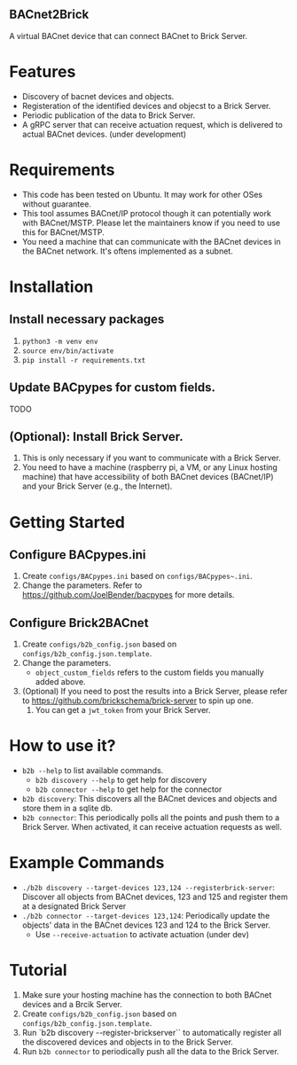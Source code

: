 BACnet2Brick
------------
A virtual BACnet device that can connect BACnet to Brick Server.

# Features
- Discovery of bacnet devices and objects.
- Registeration of the identified devices and objecst to a Brick Server.
- Periodic publication of the data to Brick Server.
- A gRPC server that can receive actuation request, which is delivered to actual BACnet devices. (under development)

# Requirements
- This code has been tested on Ubuntu. It may work for other OSes without guarantee.
- This tool assumes BACnet/IP protocol though it can potentially work with BACnet/MSTP. Please let the maintainers know if you need to use this for BACnet/MSTP.
- You need a machine that can communicate with the BACnet devices in the BACnet network. It's oftens implemented as a subnet.


# Installation
## Install necessary packages
1. `python3 -m venv env`
2. `source env/bin/activate`
3. `pip install -r requirements.txt`

## Update BACpypes for custom fields.
TODO

## (Optional): Install Brick Server.
1. This is only necessary if you want to communicate with a Brick Server.
2. You need to have a machine (raspberry pi, a VM, or any Linux hosting machine) that have accessibility of both BACnet devices (BACnet/IP) and your Brick Server (e.g., the Internet).

# Getting Started
## Configure BACpypes.ini
1. Create `configs/BACpypes.ini` based on `configs/BACpypes~.ini`.
2. Change the parameters. Refer to https://github.com/JoelBender/bacpypes for more details.

## Configure Brick2BACnet
1. Create `configs/b2b_config.json` based on `configs/b2b_config.json.template`.
2. Change the parameters.
    - `object_custom_fields` refers to the custom fields you manually added above.
3. (Optional) If you need to post the results into a Brick Server, please refer to https://github.com/brickschema/brick-server to spin up one.
    1. You can get a `jwt_token` from your Brick Server.


# How to use it?
- `b2b --help` to list available commands.
    - `b2b discovery --help` to get help for discovery
    - `b2b connector --help` to get help for the connector
- `b2b discovery`: This discovers all the BACnet devices and objects and store them in a sqlite db.
- `b2b connector`: This periodically polls all the points and push them to a Brick Server. When activated, it can receive actuation requests as well.

# Example Commands
- `./b2b discovery --target-devices 123,124 --registerbrick-server`: Discover all objects from BACnet devices, 123 and 125 and register them at a designated Brick Server
- `./b2b connector --target-devices 123,124`: Periodically update the objects' data in the BACnet devices 123 and 124 to the Brick Server.
    - Use ``--receive-actuation`` to activate actuation (under dev)


# Tutorial
1. Make sure your hosting machine has the connection to both BACnet devices and a Brcik Server.
2. Create `configs/b2b_config.json` based on `configs/b2b_config.json.template`.
3. Run `b2b discovery --register-brickserver`` to automatically register all the discovered devices and objects in to the Brick Server.
4. Run `b2b connector` to periodically push all the data to the Brick Server.
